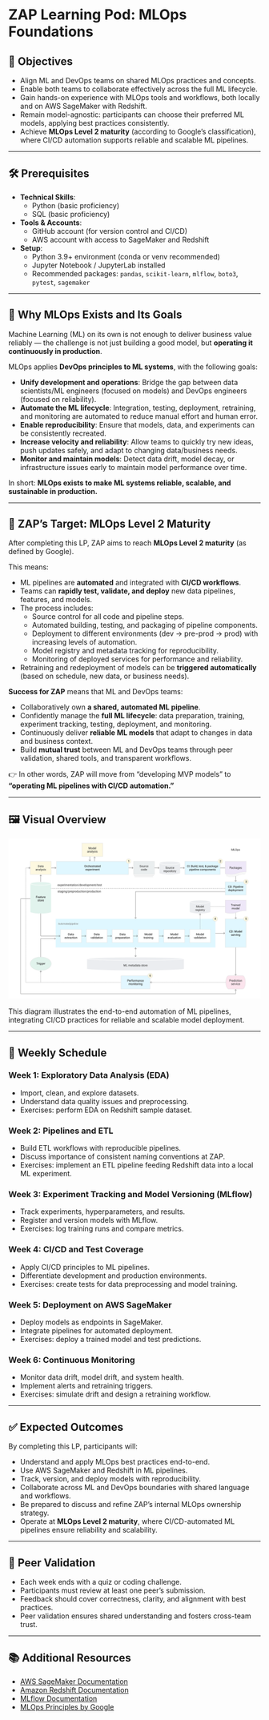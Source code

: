 # ZAP Learning Pod: MLOps Foundations

## 🎯 Objectives
- Align ML and DevOps teams on shared MLOps practices and concepts.  
- Enable both teams to collaborate effectively across the full ML lifecycle.  
- Gain hands-on experience with MLOps tools and workflows, both locally and on AWS SageMaker with Redshift.  
- Remain model-agnostic: participants can choose their preferred ML models, applying best practices consistently.  
- Achieve **MLOps Level 2 maturity** (according to Google’s classification), where CI/CD automation supports reliable and scalable ML pipelines.  

---

## 🛠️ Prerequisites
- **Technical Skills**:  
  - Python (basic proficiency)  
  - SQL (basic proficiency)  
- **Tools & Accounts**:  
  - GitHub account (for version control and CI/CD)  
  - AWS account with access to SageMaker and Redshift  
- **Setup**:  
  - Python 3.9+ environment (conda or venv recommended)  
  - Jupyter Notebook / JupyterLab installed  
  - Recommended packages: `pandas`, `scikit-learn`, `mlflow`, `boto3`, `pytest`, `sagemaker`  

---

## 🤔 Why MLOps Exists and Its Goals
Machine Learning (ML) on its own is not enough to deliver business value reliably — the challenge is not just building a good model, but **operating it continuously in production**.  

MLOps applies **DevOps principles to ML systems**, with the following goals:
- **Unify development and operations**: Bridge the gap between data scientists/ML engineers (focused on models) and DevOps engineers (focused on reliability).  
- **Automate the ML lifecycle**: Integration, testing, deployment, retraining, and monitoring are automated to reduce manual effort and human error.  
- **Enable reproducibility**: Ensure that models, data, and experiments can be consistently recreated.  
- **Increase velocity and reliability**: Allow teams to quickly try new ideas, push updates safely, and adapt to changing data/business needs.  
- **Monitor and maintain models**: Detect data drift, model decay, or infrastructure issues early to maintain model performance over time.  

In short: **MLOps exists to make ML systems reliable, scalable, and sustainable in production.**

---

## 🏁 ZAP’s Target: MLOps Level 2 Maturity
After completing this LP, ZAP aims to reach **MLOps Level 2 maturity** (as defined by Google).  

This means:
- ML pipelines are **automated** and integrated with **CI/CD workflows**.  
- Teams can **rapidly test, validate, and deploy** new data pipelines, features, and models.  
- The process includes:
  - Source control for all code and pipeline steps.  
  - Automated building, testing, and packaging of pipeline components.  
  - Deployment to different environments (dev → pre-prod → prod) with increasing levels of automation.  
  - Model registry and metadata tracking for reproducibility.  
  - Monitoring of deployed services for performance and reliability.  
- Retraining and redeployment of models can be **triggered automatically** (based on schedule, new data, or business needs).  

**Success for ZAP** means that ML and DevOps teams:  
- Collaboratively own **a shared, automated ML pipeline**.  
- Confidently manage the **full ML lifecycle**: data preparation, training, experiment tracking, testing, deployment, and monitoring.  
- Continuously deliver **reliable ML models** that adapt to changes in data and business context.  
- Build **mutual trust** between ML and DevOps teams through peer validation, shared tools, and transparent workflows.  

👉 In other words, ZAP will move from “developing MVP models” to **“operating ML pipelines with CI/CD automation.”**

---

## 🖼️ Visual Overview

![CI/CD and Automated ML Pipeline](images/CI_CD_and_automated_ML_pipeline.svg)

This diagram illustrates the end-to-end automation of ML pipelines, integrating CI/CD practices for reliable and scalable model deployment.

---

## 📅 Weekly Schedule
### Week 1: Exploratory Data Analysis (EDA)  
- Import, clean, and explore datasets.  
- Understand data quality issues and preprocessing.  
- Exercises: perform EDA on Redshift sample dataset.  

### Week 2: Pipelines and ETL  
- Build ETL workflows with reproducible pipelines.  
- Discuss importance of consistent naming conventions at ZAP.  
- Exercises: implement an ETL pipeline feeding Redshift data into a local ML experiment.  

### Week 3: Experiment Tracking and Model Versioning (MLflow)  
- Track experiments, hyperparameters, and results.  
- Register and version models with MLflow.  
- Exercises: log training runs and compare metrics.  

### Week 4: CI/CD and Test Coverage  
- Apply CI/CD principles to ML pipelines.  
- Differentiate development and production environments.  
- Exercises: create tests for data preprocessing and model training.  

### Week 5: Deployment on AWS SageMaker  
- Deploy models as endpoints in SageMaker.  
- Integrate pipelines for automated deployment.  
- Exercises: deploy a trained model and test predictions.  

### Week 6: Continuous Monitoring  
- Monitor data drift, model drift, and system health.  
- Implement alerts and retraining triggers.  
- Exercises: simulate drift and design a retraining workflow.  

---

## ✅ Expected Outcomes
By completing this LP, participants will:  
- Understand and apply MLOps best practices end-to-end.  
- Use AWS SageMaker and Redshift in ML pipelines.  
- Track, version, and deploy models with reproducibility.  
- Collaborate across ML and DevOps boundaries with shared language and workflows.  
- Be prepared to discuss and refine ZAP’s internal MLOps ownership strategy.  
- Operate at **MLOps Level 2 maturity**, where CI/CD-automated ML pipelines ensure reliability and scalability.  

---

## 🤝 Peer Validation
- Each week ends with a quiz or coding challenge.  
- Participants must review at least one peer’s submission.  
- Feedback should cover correctness, clarity, and alignment with best practices.  
- Peer validation ensures shared understanding and fosters cross-team trust.  

---

## 📚 Additional Resources
- [AWS SageMaker Documentation](https://docs.aws.amazon.com/sagemaker/index.html)  
- [Amazon Redshift Documentation](https://docs.aws.amazon.com/redshift/index.html)  
- [MLflow Documentation](https://mlflow.org/docs/latest/index.html)  
- [MLOps Principles by Google](https://cloud.google.com/architecture/mlops-continuous-delivery-and-automation-pipelines-in-machine-learning)  
